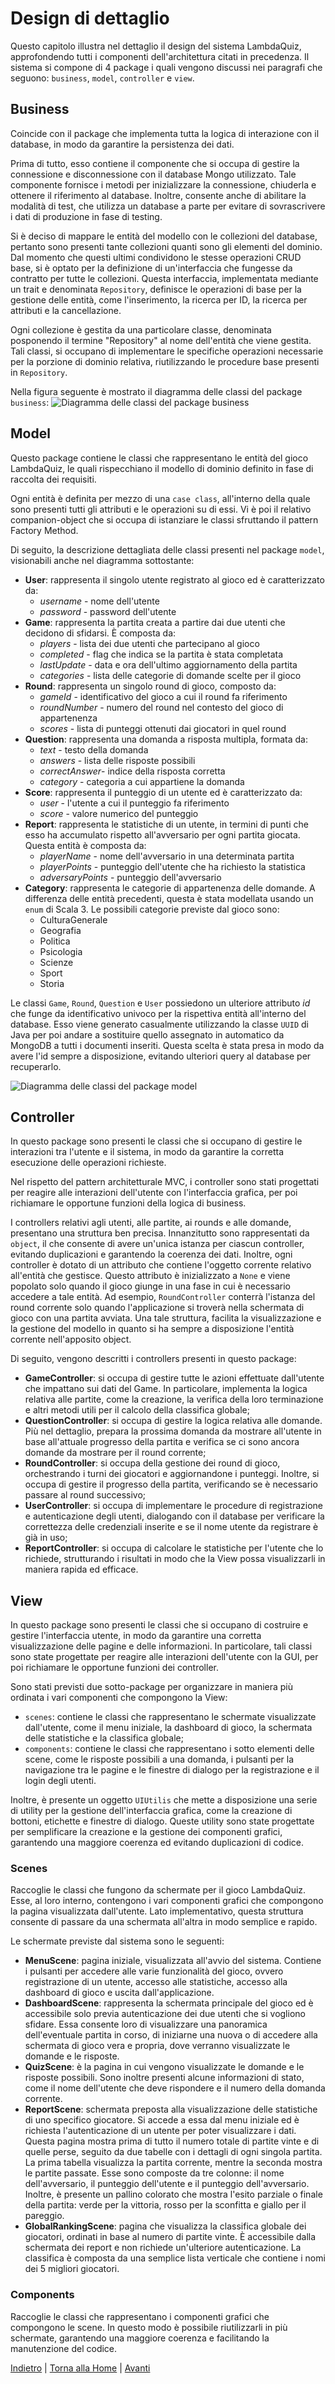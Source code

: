 # Design di dettaglio

Questo capitolo illustra nel dettaglio il design del sistema LambdaQuiz, approfondendo tutti i componenti
dell'architettura citati in precedenza. Il sistema si compone di 4 package i quali vengono discussi nei paragrafi che
seguono: `business`, `model`, `controller` e `view`.

## Business

Coincide con il package che implementa tutta la logica di interazione con il database, in modo da garantire la
persistenza dei dati.

Prima di tutto, esso contiene il componente che si occupa di gestire la connessione e disconnessione con il database
Mongo utilizzato. Tale componente fornisce i metodi per inizializzare la connessione, chiuderla e ottenere il
riferimento al database. Inoltre, consente anche di abilitare la modalità di test, che utilizza un database a parte per
evitare di sovrascrivere i dati di produzione in fase di testing.

Si è deciso di mappare le entità del modello con le collezioni del database, pertanto sono presenti tante collezioni
quanti sono gli elementi del dominio. Dal momento che questi ultimi condividono le stesse operazioni CRUD base, si è
optato per la definizione di un'interfaccia che fungesse da contratto per tutte le collezioni. Questa interfaccia,
implementata mediante un trait e denominata `Repository`, definisce le operazioni di base per la gestione delle entità,
come l'inserimento, la ricerca per ID, la ricerca per attributi e la cancellazione.

Ogni collezione è gestita da una particolare classe, denominata posponendo il termine "Repository" al nome dell'entità
che viene gestita. Tali classi, si occupano di implementare le specifiche operazioni necessarie per la porzione di
dominio relativa, riutilizzando le procedure base presenti in `Repository`.

Nella figura seguente è mostrato il diagramma delle classi del package `business`:
![Diagramma delle classi del package business](assets/diagramma-classi-business.png)

## Model

Questo package contiene le classi che rappresentano le entità del gioco LambdaQuiz, le quali rispecchiano il modello di
dominio definito in fase di raccolta dei requisiti.

Ogni entità è definita per mezzo di una `case class`, all'interno della quale sono presenti tutti gli attributi e le
operazioni su di essi. Vi è poi il relativo companion-object che si occupa di istanziare le classi sfruttando il pattern
Factory Method.

Di seguito, la descrizione dettagliata delle classi presenti nel package `model`, visionabili anche nel diagramma
sottostante:

- **User**: rappresenta il singolo utente registrato al gioco ed è caratterizzato da:
    - _username_ - nome dell'utente
    - _password_ - password dell'utente
- **Game**: rappresenta la partita creata a partire dai due utenti che decidono di sfidarsi. È composta da:
    - _players_ - lista dei due utenti che partecipano al gioco
    - _completed_ - flag che indica se la partita è stata completata
    - _lastUpdate_ - data e ora dell'ultimo aggiornamento della partita
    - _categories_ - lista delle categorie di domande scelte per il gioco
- **Round**: rappresenta un singolo round di gioco, composto da:
    - _gameId_ - identificativo del gioco a cui il round fa riferimento
    - _roundNumber_ - numero del round nel contesto del gioco di appartenenza
    - _scores_ - lista di punteggi ottenuti dai giocatori in quel round
- **Question**: rappresenta una domanda a risposta multipla, formata da:
    - _text_ - testo della domanda
    - _answers_ - lista delle risposte possibili
    - _correctAnswer_- indice della risposta corretta
    - _category_ - categoria a cui appartiene la domanda
- **Score**: rappresenta il punteggio di un utente ed è caratterizzato da:
    - _user_ - l'utente a cui il punteggio fa riferimento
    - _score_ - valore numerico del punteggio
- **Report**: rappresenta le statistiche di un utente, in termini di punti che esso ha accumulato rispetto
  all'avversario per ogni partita giocata. Questa entità è composta da:
    - _playerName_ - nome dell'avversario in una determinata partita
    - _playerPoints_ - punteggio dell'utente che ha richiesto la statistica
    - _adversaryPoints_ - punteggio dell'avversario
- **Category**: rappresenta le categorie di appartenenza delle domande. A differenza delle entità precedenti, questa è
  stata modellata usando un `enum` di Scala 3. Le possibili categorie previste dal gioco sono:
    - CulturaGenerale
    - Geografia
    - Politica
    - Psicologia
    - Scienze
    - Sport
    - Storia

Le classi `Game`, `Round`, `Question` e `User` possiedono un ulteriore attributo _id_ che funge da identificativo
univoco per la rispettiva entità all'interno del database. Esso viene generato casualmente utilizzando la classe `UUID`
di Java per poi andare a sostituire quello assegnato in automatico da MongoDB a tutti i documenti inseriti. Questa
scelta è stata presa in modo da avere l'id sempre a disposizione, evitando ulteriori query al database per recuperarlo.

![Diagramma delle classi del package model](assets/diagramma-classi-model.png)

## Controller

In questo package sono presenti le classi che si occupano di gestire le interazioni tra l'utente e il sistema, in modo
da garantire la corretta esecuzione delle operazioni richieste.

Nel rispetto del pattern architetturale MVC, i controller sono stati progettati per reagire alle interazioni dell'utente
con l'interfaccia grafica, per poi richiamare le opportune funzioni della logica di business.

I controllers relativi agli utenti, alle partite, ai rounds e alle domande, presentano una struttura ben precisa.
Innanzitutto sono rappresentati da `object`, il che consente di avere un'unica istanza per ciascun controller, evitando
duplicazioni e garantendo la coerenza dei dati. Inoltre, ogni controller è dotato di un attributo che contiene l'oggetto
corrente relativo all'entità che gestisce. Questo attributo è inizializzato a `None` e viene popolato solo quando il
gioco giunge in una fase in cui è necessario accedere a tale entità. Ad esempio, `RoundController` conterrà l'istanza
del round corrente solo quando l'applicazione si troverà nella schermata di gioco con una partita avviata. Una tale
struttura, facilita la visualizzazione e la gestione del modello in quanto si ha sempre a disposizione l'entità corrente
nell'apposito object.

Di seguito, vengono descritti i controllers presenti in questo package:

- **GameController**: si occupa di gestire tutte le azioni effettuate dall'utente che impattano sui dati del Game. In
  particolare, implementa la logica relativa alle partite, come la creazione, la verifica della loro terminazione e
  altri metodi utili per il calcolo della classifica globale;
- **QuestionController**: si occupa di gestire la logica relativa alle domande. Più nel dettaglio, prepara la prossima
  domanda da mostrare all'utente in base all'attuale progresso della partita e verifica se ci sono ancora domande da
  mostrare per il round corrente;
- **RoundController**: si occupa della gestione dei round di gioco, orchestrando i turni dei giocatori e aggiornandone i
  punteggi. Inoltre, si occupa di gestire il progresso della partita, verificando se è necessario passare al round
  successivo;
- **UserController**: si occupa di implementare le procedure di registrazione e autenticazione degli utenti, dialogando
  con il database per verificare la correttezza delle credenziali inserite e se il nome utente da registrare è già in
  uso;
- **ReportController**: si occupa di calcolare le statistiche per l'utente che lo richiede, strutturando i risultati in
  modo che la View possa visualizzarli in maniera rapida ed efficace.

## View

In questo package sono presenti le classi che si occupano di costruire e gestire l'interfaccia utente, in modo da
garantire una corretta visualizzazione delle pagine e delle informazioni. In particolare, tali classi sono state
progettate per reagire alle interazioni dell'utente con la GUI, per poi richiamare le opportune funzioni dei controller.

Sono stati previsti due sotto-package per organizzare in maniera più ordinata i vari componenti che compongono la View:

- `scenes`: contiene le classi che rappresentano le schermate visualizzate dall'utente, come il menu iniziale, la
  dashboard di gioco, la schermata delle statistiche e la classifica globale;
- `components`: contiene le classi che rappresentano i sotto elementi delle scene, come le risposte possibili a una
  domanda, i pulsanti per la navigazione tra le pagine e le finestre di dialogo per la registrazione e il login degli
  utenti.

Inoltre, è presente un oggetto `UIUtilis` che mette a disposizione una serie di utility per la gestione dell'interfaccia
grafica, come la creazione di bottoni, etichette e finestre di dialogo. Queste utility sono state progettate per
semplificare la creazione e la gestione dei componenti grafici, garantendo una maggiore coerenza ed evitando
duplicazioni di codice.

### Scenes

Raccoglie le classi che fungono da schermate per il gioco LambdaQuiz. Esse, al loro interno, contengono i vari
componenti grafici che compongono la pagina visualizzata dall'utente. Lato implementativo, questa struttura consente di
passare da una schermata all'altra in modo semplice e rapido.

Le schermate previste dal sistema sono le seguenti:

- **MenuScene**: pagina iniziale, visualizzata all'avvio del sistema. Contiene i pulsanti per accedere alle varie
  funzionalità del gioco, ovvero registrazione di un utente, accesso alle statistiche, accesso alla dashboard di gioco e
  uscita dall'applicazione.
- **DashboardScene**: rappresenta la schermata principale del gioco ed è accessibile solo previa autenticazione dei due
  utenti che si vogliono sfidare. Essa consente loro di visualizzare una panoramica dell'eventuale partita in corso, di
  iniziarne una nuova o di accedere alla schermata di gioco vera e propria, dove verranno visualizzate le domande e le
  risposte.
- **QuizScene**: è la pagina in cui vengono visualizzate le domande e le risposte possibili. Sono inoltre presenti
  alcune informazioni di stato, come il nome dell'utente che deve rispondere e il numero della domanda corrente.
- **ReportScene**: schermata preposta alla visualizzazione delle statistiche di uno specifico giocatore. Si accede a
  essa dal menu iniziale ed è richiesta l'autenticazione di un utente per poter visualizzare i dati. Questa pagina
  mostra prima di tutto il numero totale di partite vinte e di quelle perse, seguito da due tabelle con i dettagli di
  ogni singola partita. La prima tabella visualizza la partita corrente, mentre la seconda mostra le partite passate.
  Esse sono composte da tre colonne: il nome dell'avversario, il punteggio dell'utente e il punteggio dell'avversario.
  Inoltre, è presente un pallino colorato che mostra l'esito parziale o finale della partita: verde per la vittoria,
  rosso per la sconfitta e giallo per il pareggio.
- **GlobalRankingScene**: pagina che visualizza la classifica globale dei giocatori, ordinati in base al numero di
  partite vinte. È accessibile dalla schermata dei report e non richiede un'ulteriore autenticazione. La classifica è
  composta da una semplice lista verticale che contiene i nomi dei 5 migliori giocatori.

### Components

Raccoglie le classi che rappresentano i componenti grafici che compongono le scene. In questo modo è possibile
riutilizzarli in più schermate, garantendo una maggiore coerenza e facilitando la manutenzione del codice.

[Indietro](3-design_architetturale.md) | [Torna alla Home](index.md) | [Avanti](5-implementazione.md)